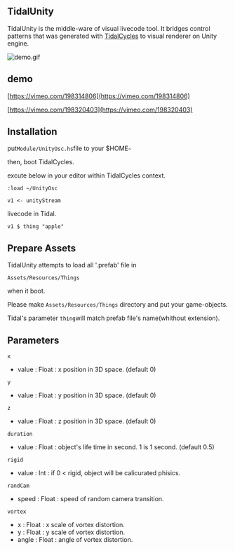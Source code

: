 TidalUnity
---

TidalUnity is the middle-ware of visual livecode tool. It bridges control patterns that was generated with [TidalCycles](https://tidalcycles.org) to visual renderer on Unity engine.


![demo.gif](media/demo.gif)

## demo

[https://vimeo.com/198314806](https://vimeo.com/198314806)

[https://vimeo.com/198320403](https://vimeo.com/198320403)

## Installation

put```Module/UnityOsc.hs```file to your $HOME```~```

then, boot TidalCycles.

excute below in your editor within TidalCycles context.

```
:load ~/UnityOsc

v1 <- unityStream
```

livecode in Tidal.

```
v1 $ thing "apple"
```

## Prepare Assets

TidalUnity attempts to load all '.prefab' file in

``Assets/Resources/Things``

when it boot.

Please make ``Assets/Resources/Things`` directory and put your game-objects. 

Tidal's parameter ```thing```will match prefab file's name(whithout extension).

## Parameters

```
x 
```

- value : Float : x position in 3D space. (default 0)

```
y
```

- value : Float : y position in 3D space. (default 0)

```
z
```

- value : Float : z position in 3D space. (default 0)


```
duration
```

- value : Float : object's life time in second. 1 is 1 second. (default 0.5)


```
rigid
```

- value : Int : if 0 < rigid, object will be calicurated phisics.


```
randCam
```

- speed : Float : speed of random camera transition.


```
vortex
```

- x : Float : x scale of vortex distortion.
- y : Float : y scale of vortex distortion.
- angle : Float : angle of vortex distortion.

